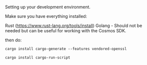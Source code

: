 Setting up your development environment.

Make sure you have everything installed:

Rust (https://www.rust-lang.org/tools/install)
Golang - Should not be needed but can be useful for working with the Cosmos SDK.

then do:

```markdown
cargo install cargo-generate --features vendored-openssl

cargo install cargo-run-script
```
